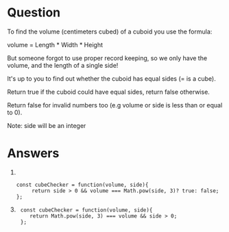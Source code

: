 # Question 
To find the volume (centimeters cubed) of a cuboid you use the formula:

volume = Length * Width * Height

But someone forgot to use proper record keeping, so we only have the volume, and the length of a single side!

It's up to you to find out whether the cuboid has equal sides (= is a cube).

Return true if the cuboid could have equal sides, return false otherwise.

Return false for invalid numbers too (e.g volume or side is less than or equal to 0).

Note: side will be an integer

# Answers
1.

       const cubeChecker = function(volume, side){
            return side > 0 && volume === Math.pow(side, 3)? true: false;
       };     
3.      const cubeChecker = function(volume, side){
           return Math.pow(side, 3) === volume && side > 0;
        };
